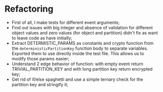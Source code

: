 # Refactoring

- First of all, I make tests for different event arguments;
- Find out issues with big integer and absence of validation for different object values and zero values (for object and partition) didn't fix as want to leave code as have initially;
- Extract DETERMISTIC_PARAMS as constants and crypto function from the `deterministicPartitionKey` function body to separate variables. Exported them to use directly inside the test file. This allows us to modify those params easier;
- Understand 2 edge behavior of function: with empty event return TRIVIAL_PARTITION_KEY and with long partition key return encrypted key;
- Get rid of if/else spaghetti and use a simple ternary check for the partition key and stringify it;
